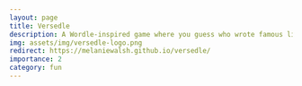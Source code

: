 ```yaml
---
layout: page
title: Versedle
description: A Wordle-inspired game where you guess who wrote famous literary lines. 
img: assets/img/versedle-logo.png
redirect: https://melaniewalsh.github.io/versedle/
importance: 2
category: fun
---
```


